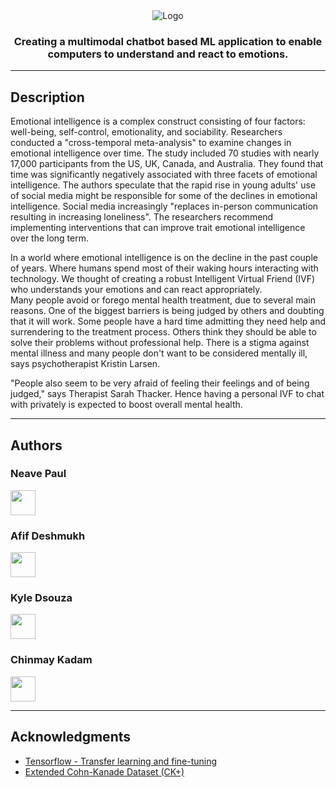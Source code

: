 <div align="center">
  <img src="https://blogger.googleusercontent.com/img/b/R29vZ2xl/AVvXsEiN04PYJonyJ7ixLCafyQ6aMnFaVo7-Q0lic0SzuoeulISD5BVk3VtqyNU4M7yr2wKnyNu2glgwm6FVDhlmMOYtyVbPtiW6PMTe5651PVQUpkDRViwd8LTo1RM_Uh2cwU3QX-Vk0JUGPAFC__wHFsjrQ07k1WWz2fVX66h0bhOa3E53Q62XzL2zxpgO/s320/d%20(1).png" alt="Logo">
  <h3>Creating a multimodal chatbot based ML application to enable computers to understand and react to emotions.</h3>
</div>



---------------------------------------
## Description

Emotional intelligence is a complex construct consisting of four factors: well-being, self-control, emotionality, and sociability. Researchers conducted a "cross-temporal meta-analysis" to examine changes in emotional intelligence over time. The study included 70 studies with nearly 17,000 participants from the US, UK, Canada, and Australia. They found that time was significantly negatively associated with three facets of emotional intelligence. The authors speculate that the rapid rise in young adults' use of social media might be responsible for some of the declines in emotional intelligence. Social media increasingly "replaces in-person communication resulting in increasing loneliness". The researchers recommend implementing interventions that can improve trait emotional intelligence over the long term.  

In a world where emotional intelligence is on the decline in the past couple of years. Where humans spend most of their waking hours interacting with technology. We thought of creating a robust Intelligent Virtual Friend (IVF) who understands your emotions and can react appropriately.  
Many people avoid or forego mental health treatment, due to several main reasons. One of the biggest barriers is being judged by others and doubting that it will work. Some people have a hard time admitting they need help and surrendering to the treatment process. Others think they should be able to solve their problems without professional help. There is a stigma against mental illness and many people don't want to be considered mentally ill, says psychotherapist Kristin Larsen.

"People also seem to be very afraid of feeling their feelings and of being judged," says Therapist Sarah Thacker. Hence having a personal IVF to chat with privately is expected to boost overall mental health.

<!-- 
## Getting Started

### Dependencies

* Describe any prerequisites, libraries, OS version, etc., needed before installing program.
* ex. Windows 10

### Installing

* How/where to download your program
* Any modifications needed to be made to files/folders

### Executing program

* How to run the program
* Step-by-step bullets
```
code blocks for commands
```

## Help

Any advise for common problems or issues.
```
command to run if program contains helper info
``` -->
---------------------------------------
## Authors

### **Neave Paul** <br>
<a href="https://www.linkedin.com/in/neavepaul/"><img src="https://img.icons8.com/fluency/344/linkedin.png" width=40></a>  

### **Afif Deshmukh** <br>
<a href="https://www.linkedin.com/in/afieif/"><img src="https://img.icons8.com/fluency/344/linkedin.png" width=40></a>

### **Kyle Dsouza** <br>
<a href="https://www.linkedin.com/in/kyle-dsouza-650291212/"><img src="https://img.icons8.com/fluency/344/linkedin.png" width=40></a>

### **Chinmay Kadam** <br>
<a href="https://www.linkedin.com/in/chinmay-kadam-729990213/"><img src="https://img.icons8.com/fluency/344/linkedin.png" width=40></a>

<!-- 
## Version History

* 0.2
    * Various bug fixes and optimizations
    * See [commit change]() or See [release history]()
* 0.1
    * Initial Release

## License

This project is licensed under the [NAME HERE] License - see the LICENSE.md file for details -->
---------------------------------------
## Acknowledgments

* [Tensorflow - Transfer learning and fine-tuning](https://www.tensorflow.org/tutorials/images/transfer_learning)
* [Extended Cohn-Kanade Dataset (CK+)](https://sites.pitt.edu/~jeffcohn/CVPR2010_CK%2B2.pdf)
